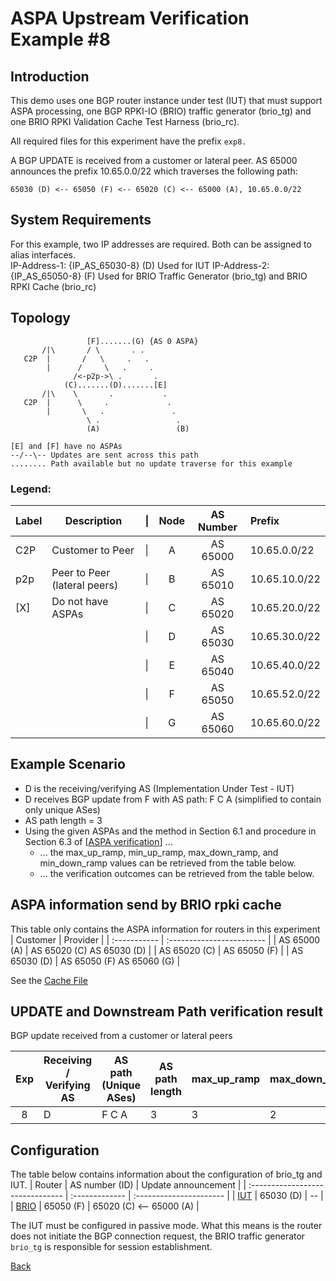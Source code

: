 # ASPA Upstream Verification Example #8

## Introduction
This demo uses one BGP router instance under test (IUT) that must support ASPA 
processing, one BGP RPKI-IO (BRIO) traffic generator (brio_tg) and one BRIO RPKI 
Validation Cache Test Harness (brio_rc). 

All required files for this experiment have the prefix ```exp8.```

A BGP UPDATE is received from a customer or lateral peer. AS 65000 announces the
prefix 10.65.0.0/22 which traverses the following path:  
```
65030 (D) <-- 65050 (F) <-- 65020 (C) <-- 65000 (A), 10.65.0.0/22
```  
## System Requirements
For this example, two IP addresses are required. Both can be assigned to alias
interfaces.  
IP-Address-1: {IP_AS_65030-8} (D) Used for IUT 
IP-Address-2: {IP_AS_65050-8} (F) Used for BRIO Traffic Generator (brio_tg) and 
              BRIO RPKI Cache (brio_rc)

## Topology
```
                 [F].......(G) {AS 0 ASPA}
       /|\       / \       . . 
   C2P  |       /   \     .   . 
        |      /     \   .     . 
              /<-p2p->\ .       .
            (C).......(D).......[E]
       /|\    \       .           .
   C2P  |      \     .             .  
        |       \   .               . 
                 \ .                 . 
                 (A)                 (B)

[E] and [F] have no ASPAs  
--/--\-- Updates are sent across this path
........ Path available but no update traverse for this example
```
### Legend:

| Label | Description                  | \| | Node | AS Number | Prefix        |
| ----- | ---------------------------- | -- | :--: | :-------: | :-----------  |
| C2P   | Customer to Peer             | \| |  A   | AS 65000  | 10.65.0.0/22  |
| p2p   | Peer to Peer (lateral peers) | \| |  B   | AS 65010  | 10.65.10.0/22 |
| [X]   | Do not have ASPAs            | \| |  C   | AS 65020  | 10.65.20.0/22 |
|       |                              | \| |  D   | AS 65030  | 10.65.30.0/22 |
|       |                              | \| |  E   | AS 65040  | 10.65.40.0/22 |
|       |                              | \| |  F   | AS 65050  | 10.65.52.0/22 |
|       |                              | \| |  G   | AS 65060  | 10.65.60.0/22 |

## Example Scenario
* D is the receiving/verifying AS (Implementation Under Test - IUT)
* D receives BGP update from F with AS path: F C A 
  (simplified to contain only unique ASes)
* AS path length = 3
* Using the given ASPAs and the method in Section 6.1 and procedure in 
  Section 6.3 of [[ASPA verification](https://datatracker.ietf.org/doc/draft-ietf-sidrops-aspa-verification/)] ...
  * ... the max_up_ramp, min_up_ramp, max_down_ramp, and min_down_ramp values 
        can be retrieved from the table below.
  * ... the verification outcomes can be retrieved from the table below. 

## ASPA information send by BRIO rpki cache
This table only contains the ASPA information for routers in this experiment
| Customer     | Provider                  |
| :----------- | :------------------------ |
| AS 65000 (A) | AS 65020 (C) AS 65030 (D) |
| AS 65020 (C) | AS 65050 (F)              |
| AS 65030 (D) | AS 65050 (F) AS 65060 (G) |

See the [Cache File](exp8.brio_rc.script)

## UPDATE and Downstream Path verification result
BGP update received from a customer or lateral peers

| Exp | Receiving / Verifying AS | AS path (Unique ASes) | AS path length | max_up_ramp | max_down_ramp | min_up_ramp | min_down_ramp | Upstream Path Verification Result |
| :-: | ------------------------ | --------------------- | -------------- | ----------- | ------------- | ----------- | ------------- | --------------------------------- |
|  8  |           D              |    F C A              |    3           |     3       |     2         |    3        |     1         |     Valid                         |

## Configuration 
The table below contains information about the configuration of brio_tg and IUT.
| Router                           | AS number (ID) | Update announcement     |
| :------------------------------- | :------------- | :---------------------- |
| [IUT](exp8.router.tpl.md)        | 65030 (D)      | --                      | 
| [BRIO](exp8.brio_tg.as65050.tpl) | 65050 (F)      | 65020 (C) <-- 65000 (A) |


The IUT must be configured in passive mode. What this means is the router does 
not initiate the BGP connection request, the BRIO traffic generator ```brio_tg``` 
is responsible for session establishment. 

[Back](README.tpl.md)